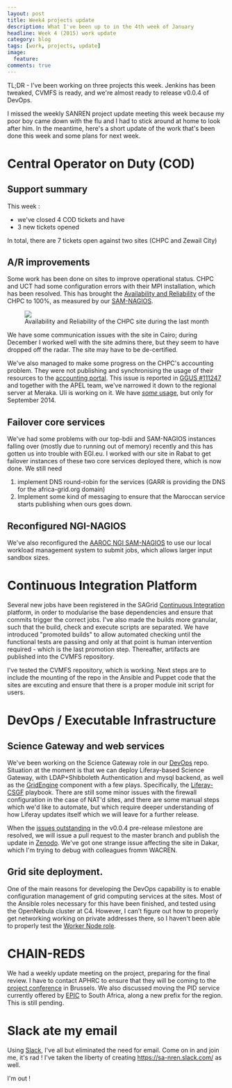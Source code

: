 ```yaml
---
layout: post
title: Week4 projects update
description: What I've been up to in the 4th week of January
headline: Week 4 (2015) work update
category: blog
tags: [work, projects, update]
image:
  feature:
comments: true
---
```


TL;DR - I've been working on three projects this week. Jenkins has been tweaked, CVMFS is ready, and we're almost ready to release v0.0.4 of DevOps.

I missed the weekly SANREN project update meeting this week because my poor boy came down with the flu and I had to stick around at home to look after him. In the meantime, here's a short update of the work that's been done this week and some plans for next week.

# Central Operator on Duty (COD)

## Support summary

This week :

  * we've closed 4 COD tickets and have
  * 3 new tickets opened

In total, there are 7 tickets open against two sites (CHPC and Zewail City)

## A/R improvements

Some work has been done on sites to improve operational status. CHPC and UCT had some configuration errors with their MPI installation, which has been resolved. This has brought the [Availability and Reliability](http://operations-portal.egi.eu/availability/siteAvailabilities/) of the CHPC to 100%, as measured by our [SAM-NAGIOS](https://nagios.c4.csir.co.za/nagios).
<figure>
<img src="{{ site_url }}/images/ZA-CHPC-A-R.png" />
<figcaption>Availability and Reliability of the CHPC site during the last month</figcaption>
</figure>

We have some communication issues with the site in Cairo; during December I worked well with the site admins there, but they seem to have dropped off the radar. The site may have to be de-certified.

We've also managed to make some progress on the CHPC's accounting problem. They were not publishing and synchronising the usage of their resources to the [accounting portal](https://accounting-portal.egi.eu). This issue is reported in [GGUS #111247](https://ggus.eu/index.php?mode=ticket_info&ticket_id=111247) and together with the APEL team, we've narrowed it down to the regional server at Meraka. Uli is working on it. We have [*some* usage](http://accounting.egi.eu/egi.php?ExecutingSite=ZA-CHPC), but only for September 2014.


## Failover core services

We've had some problems with our top-bdii and SAM-NAGIOS instances falling over (mostly due to running out of memory) recently and this has gotten us into trouble with EGI.eu. I worked with our site in Rabat to get failover instances of these two core services deployed there, which is now done. We still need

  1. implement DNS round-robin for the services (GARR is providing the DNS for the africa-grid.org domain)
  2. Implement some kind of messaging to ensure that the Maroccan service starts publishing when ours goes down.

## Reconfigured NGI-NAGIOS

We've also reconfigured the [AAROC NGI SAM-NAGIOS](https://nagios.c4.csir.co.za/nagios) to use our local workload management system to submit jobs, which allows larger input sandbox sizes.


# Continuous Integration Platform

Several new jobs have been registered in the SAGrid [Continuous Integration](http://ci.sagrid.ac.za:8080) platform, in order to modularise the base dependencies and ensure that commits trigger the correct jobs. I've also made the builds more granular, such that the build, check and execute scripts are separated. We have introduced "promoted builds" to allow automated checking until the functional tests are passing and only at that point is human intervention required - which is the last promotion step. Thereafter, artifacts are published into the CVMFS repository.

I've tested the CVMFS repository, which is working. Next steps are to include the mounting of the repo in the Ansible and Puppet code that the sites are excuting and ensure that there is a proper module init script for users.

# DevOps / Executable Infrastructure

## Science Gateway and web services

We've been working on the Science Gateway role in our [DevOps](https://github.com/AAROC/DevOps) repo. Situation at the moment is that we can deploy Liferay-based Science Gateway, with LDAP+Shibboleth Authentication and mysql backend, as well as the [GridEngine](http://www.catania-science-gateways.it) component with a few plays. Specifically, the [Liferay-CSGF](https://github.com/AAROC/DevOps/blob/dev/Ansible/liferay-csgf.yml) playbook. There are still some minor issues with the firewall configuration in the case of NAT'd sites, and there are some manual steps which we'd like to automate, but which require deeper understanding of how Liferay updates itself which we will leave for a further release.

When the [issues outstanding](https://github.com/AAROC/DevOps/issues?q=is%3Aopen+is%3Aissue+milestone%3A%22Pre-release+0.0.4%22) in the v0.0.4 pre-release milestone  are resolved, we will issue a pull request to the master branch and publish the update in [Zenodo](https://zenodo.org/collection/user-sa-einfra-commons). We've got one strange issue affecting the site in Dakar, which I'm trying to debug with colleagues fromm WACREN.

## Grid site deployment.

One of the main reasons for developing the DevOps capability is to enable configuration management of grid computing services at the sites. Most of the Ansible roles necessary for this have been finished, and tested using the OpenNebula cluster at C4. However, I can't figure out how to properly get networking working on private addresses there, so I haven't been able to properly test the [Worker Node role](https://github.com/AAROC/DevOps/tree/master/Ansible/role/worker-node).

# CHAIN-REDS

We had a weekly update meeting on the project, preparing for the final review. I have to contact APHRC to ensure that they will be coming to the [project conference](http://www.chain-project.eu/news/-/asset_publisher/Y0St/content/chain-reds-%E2%80%9Copen-science-at-the-global-scale%E2%80%9D-conference-31-03-2015-%E2%80%93-agenda-at-a-glance-now-online?redirect=http%3A%2F%2Fwww.chain-project.eu%2Fnews%3Fp_p_id%3D101_INSTANCE_Y0St%26p_p_lifecycle%3D0%26p_p_state%3Dnormal%26p_p_mode%3Dview%26p_p_col_id%3Dcolumn-1%26p_p_col_count%3D1) in Brussels. We also discussed moving the PID service currently offered by [EPIC](http://www.pidconsortium.eu/) to South Africa, along a new prefix for the region. This is still pending.

# Slack ate my email

Using [Slack](https://africa-arabia-roc.slack.com), I've all but eliminated the need for email. Come on in and join me, it's rad ! I've taken the liberty of creating https://sa-nren.slack.com/ as well.

I'm out !
